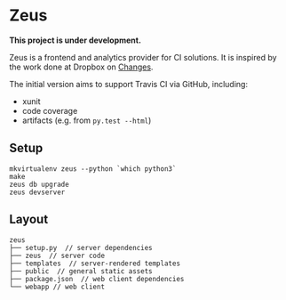 # Zeus

**This project is under development.**

Zeus is a frontend and analytics provider for CI solutions. It is inspired by the work done at Dropbox on [Changes](https://github.com/dropbox/changes/).

The initial version aims to support Travis CI via GitHub, including:

- xunit
- code coverage
- artifacts (e.g. from ``py.test --html``)

## Setup

```shell
mkvirtualenv zeus --python `which python3`
make
zeus db upgrade
zeus devserver
```

## Layout

```
zeus
├── setup.py  // server dependencies
├── zeus  // server code
├── templates  // server-rendered templates
├── public  // general static assets
├── package.json  // web client dependencies
└── webapp // web client
```